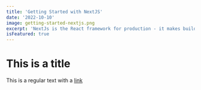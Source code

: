 ```yaml
---
title: 'Getting Started with NextJS'
date: '2022-10-10'
image: getting-started-nextjs.png
excerpt: 'NextJs is the React framework for production - it makes building React fullstack apps easy to build and scale'
isFeatured: true
---
```


# This is a title

This is a regular text with a [link](https://www.google.com)

